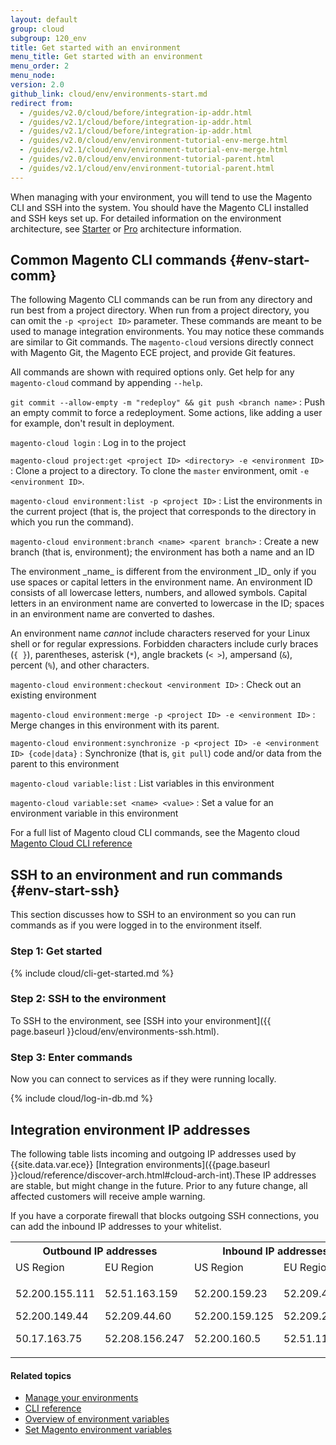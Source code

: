 ```yaml
---
layout: default
group: cloud
subgroup: 120_env
title: Get started with an environment
menu_title: Get started with an environment
menu_order: 2
menu_node:
version: 2.0
github_link: cloud/env/environments-start.md
redirect from:
  - /guides/v2.0/cloud/before/integration-ip-addr.html
  - /guides/v2.1/cloud/before/integration-ip-addr.html
  - /guides/v2.1/cloud/before/integration-ip-addr.html
  - /guides/v2.0/cloud/env/environment-tutorial-env-merge.html
  - /guides/v2.1/cloud/env/environment-tutorial-env-merge.html
  - /guides/v2.0/cloud/env/environment-tutorial-parent.html
  - /guides/v2.1/cloud/env/environment-tutorial-parent.html
---
```


When managing with your environment, you will tend to use the Magento CLI and SSH into the system. You should have the Magento CLI installed and SSH keys set up. For detailed information on the environment architecture, see [Starter]({{page.baseurl}}cloud/basic_information/starter-architecture.html) or [Pro]({{page.baseurl}}cloud/reference/discover-arch.html) architecture information.

## Common Magento CLI commands {#env-start-comm}
The following Magento CLI commands can be run from any directory and run best from a project directory. When run from a project directory, you can omit the `-p <project ID>` parameter. These commands are meant to be used to manage integration environments. You may notice these commands are similar to Git commands. The `magento-cloud` versions directly connect with Magento Git, the Magento ECE project, and provide Git features.

All commands are shown with required options only. Get help for any `magento-cloud` command by appending `--help`.

`git commit --allow-empty -m "redeploy" && git push <branch name>`
:  Push an empty commit to force a redeployment. Some actions, like adding a user for example, don't result in deployment.

`magento-cloud login`
:	Log in to the project

`magento-cloud project:get <project ID> <directory> -e <environment ID>`
:	Clone a project to a directory. To clone the `master` environment, omit `-e <environment ID>`.

`magento-cloud environment:list -p <project ID>`
:	List the environments in the current project (that is, the project that corresponds to the directory in which you run the command).

`magento-cloud environment:branch <name> <parent branch>`
:	Create a new branch (that is, environment); the environment has both a name and an ID

<div class="bs-callout bs-callout-info" id="info" markdown="1">
The environment _name_ is different from the environment _ID_ only if you use spaces or capital letters in the environment name. An environment ID consists of all lowercase letters, numbers, and allowed symbols. Capital letters in an environment name are converted to lowercase in the ID; spaces in an environment name are converted to dashes.

An environment name _cannot_ include characters reserved for your Linux shell or for regular expressions. Forbidden characters include curly braces (`{ }`), parentheses, asterisk (`*`), angle brackets (`< >`), ampersand (`&`), percent (`%`), and other characters.
</div>

`magento-cloud environment:checkout <environment ID>`
:	Check out an existing environment

`magento-cloud environment:merge -p <project ID> -e <environment ID>`
:	Merge changes in this environment with its parent.

`magento-cloud environment:synchronize -p <project ID> -e <environment ID> {code|data}`
:	Synchronize (that is, `git pull`) code and/or data from the parent to this environment

`magento-cloud variable:list`
:	List variables in this environment

`magento-cloud variable:set <name> <value>`
:	Set a value for an environment variable in this environment

For a full list of Magento cloud CLI commands, see the Magento cloud [Magento Cloud CLI reference]({{page.baseurl}}cloud/reference/cli-ref-topic.html)

## SSH to an environment and run commands {#env-start-ssh}
This section discusses how to SSH to an environment so you can run commands as if you were logged in to the environment itself.

### Step 1: Get started

{% include cloud/cli-get-started.md %}

### Step 2: SSH to the environment
To SSH to the environment, see [SSH into your environment]({{ page.baseurl }}cloud/env/environments-ssh.html).

### Step 3: Enter commands
Now you can connect to services as if they were running locally.

{% include cloud/log-in-db.md %}

## Integration environment IP addresses
The following table lists incoming and outgoing IP addresses used by {{site.data.var.ece}} [Integration environments]({{page.baseurl }}cloud/reference/discover-arch.html#cloud-arch-int).These IP addresses are stable, but might change in the future. Prior to any future change, all affected customers will receive ample warning.

If you have a corporate firewall that blocks outgoing SSH connections, you can add the inbound IP addresses to your whitelist.

<table>
<tr>
<th colspan="2"><b>Outbound IP addresses</b></th>
<th colspan="2"><b>Inbound IP addresses</b></th>
</tr>
<tr>
<td>US Region</td>
<td>EU Region</td>
<td>US Region</td>
<td>EU Region</td>
</tr>
<tr>
<td>
<p>52.200.155.111</p>
<p>52.200.149.44</p>
<p>50.17.163.75</p>
</td>
<td>
<p>52.51.163.159</p>
<p>52.209.44.60</p>
<p>52.208.156.247</p>
</td>
<td>
<p>52.200.159.23</p>
<p>52.200.159.125</p>
<p>52.200.160.5</p>
</td>
<td>
<p>52.209.44.44</p>
<p>52.209.23.96</p>
<p>52.51.117.101</p>
</td>
</tr>
</table>



#### Related topics
*	[Manage your environments]({{page.baseurl}}cloud/env/environments.html)
*	[CLI reference]({{page.baseurl}}cloud/reference/cli-ref-topic.html)
*	[Overview of environment variables]({{page.baseurl}}cloud/env/environment-vars_over.html)
*	[Set Magento environment variables]({{page.baseurl}}cloud/howtos/environment-tutorial-set-mage-vars.html)
